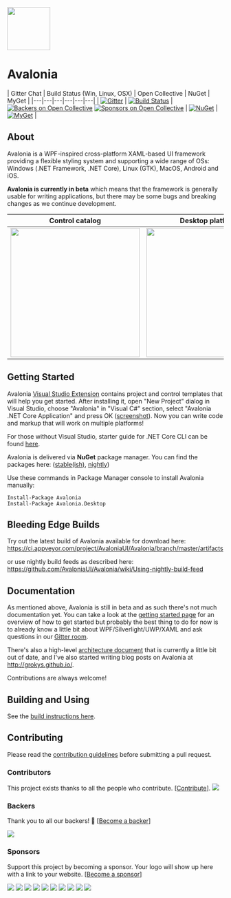 ﻿<img src='https://avatars2.githubusercontent.com/u/14075148?s=200&v=4' width='100' />

# Avalonia

| Gitter Chat | Build Status (Win, Linux, OSX) | Open Collective | NuGet | MyGet |
|---|---|---|---|---|---|
|  [![Gitter](https://badges.gitter.im/Join%20Chat.svg)](https://gitter.im/AvaloniaUI/Avalonia?utm_campaign=pr-badge&utm_content=badge&utm_medium=badge&utm_source=badge) | [![Build Status](https://dev.azure.com/AvaloniaUI/AvaloniaUI/_apis/build/status/AvaloniaUI.Avalonia)](https://dev.azure.com/AvaloniaUI/AvaloniaUI/_build/latest?definitionId=4) | [![Backers on Open Collective](https://opencollective.com/Avalonia/backers/badge.svg)](#backers) [![Sponsors on Open Collective](https://opencollective.com/Avalonia/sponsors/badge.svg)](#sponsors) | [![NuGet](https://img.shields.io/nuget/v/Avalonia.svg)](https://www.nuget.org/packages/Avalonia) | [![MyGet](https://img.shields.io/myget/avalonia-ci/vpre/Avalonia.svg?label=myget)](https://www.myget.org/gallery/avalonia-ci) |

## About

Avalonia is a WPF-inspired cross-platform XAML-based UI framework providing a flexible styling system and supporting a wide range of OSs: Windows (.NET Framework, .NET Core), Linux (GTK), MacOS, Android and iOS.

**Avalonia is currently in beta** which means that the framework is generally usable for writing applications, but there may be some bugs and breaking changes as we continue development.

| Control catalog | Desktop platforms | Mobile platforms |
|---|---|---|
| <a href='https://youtu.be/wHcB3sGLVYg'><img width='300' src='http://avaloniaui.net/images/screen.png'></a> | <a href='https://www.youtube.com/watch?t=28&v=c_AB_XSILp0' target='_blank'><img width='300' src='http://avaloniaui.net/images/avalonia-video.png'></a> | <a href='https://www.youtube.com/watch?v=NJ9-hnmUbBM' target='_blank'><img width='300' src='https://i.ytimg.com/vi/NJ9-hnmUbBM/hqdefault.jpg'></a> |

## Getting Started

Avalonia [Visual Studio Extension](https://marketplace.visualstudio.com/items?itemName=AvaloniaTeam.AvaloniaforVisualStudio) contains project and control templates that will help you get started. After installing it, open "New Project" dialog in Visual Studio, choose "Avalonia" in "Visual C#" section, select "Avalonia .NET Core Application" and press OK (<a href="http://avaloniaui.net/docs/quickstart/images/new-project-dialog.png">screenshot</a>). Now you can write code and markup that will work on multiple platforms!

For those without Visual Studio, starter guide for .NET Core CLI can be found [here](http://avaloniaui.net/docs/quickstart/create-new-project#net-core).

Avalonia is delivered via <b>NuGet</b> package manager. You can find the packages here: ([stable(ish)](https://www.nuget.org/packages/Avalonia/), [nightly](https://github.com/AvaloniaUI/Avalonia/wiki/Using-nightly-build-feed))

Use these commands in Package Manager console to install Avalonia manually:
```
Install-Package Avalonia
Install-Package Avalonia.Desktop
```

## Bleeding Edge Builds

Try out the latest build of Avalonia available for download here:
https://ci.appveyor.com/project/AvaloniaUI/Avalonia/branch/master/artifacts

or use nightly build feeds as described here:
https://github.com/AvaloniaUI/Avalonia/wiki/Using-nightly-build-feed

## Documentation

As mentioned above, Avalonia is still in beta and as such there's not much documentation yet. You can take a look at the [getting started page](http://avaloniaui.net/docs/quickstart/) for an overview of how to get started but probably the best thing to do for now is to already know a little bit about WPF/Silverlight/UWP/XAML and ask questions in our [Gitter room](https://gitter.im/AvaloniaUI/Avalonia).

There's also a high-level [architecture document](http://avaloniaui.net/architecture/project-structure) that is currently a little bit out of date, and I've also started writing blog posts on Avalonia at http://grokys.github.io/.

Contributions are always welcome!

## Building and Using

See the [build instructions here](http://avaloniaui.net/contributing/build).

## Contributing

Please read the [contribution guidelines](http://avaloniaui.net/contributing/contributing) before submitting a pull request.

### Contributors

This project exists thanks to all the people who contribute. [[Contribute](http://avaloniaui.net/contributing/contributing)].
<a href="https://github.com/AvaloniaUI/Avalonia/graphs/contributors"><img src="https://opencollective.com/Avalonia/contributors.svg?width=890&button=false" /></a>


### Backers

Thank you to all our backers! 🙏 [[Become a backer](https://opencollective.com/Avalonia#backer)]

<a href="https://opencollective.com/Avalonia#backers" target="_blank"><img src="https://opencollective.com/Avalonia/backers.svg?width=890"></a>


### Sponsors

Support this project by becoming a sponsor. Your logo will show up here with a link to your website. [[Become a sponsor](https://opencollective.com/Avalonia#sponsor)]

<a href="https://opencollective.com/Avalonia/sponsor/0/website" target="_blank"><img src="https://opencollective.com/Avalonia/sponsor/0/avatar.svg"></a>
<a href="https://opencollective.com/Avalonia/sponsor/1/website" target="_blank"><img src="https://opencollective.com/Avalonia/sponsor/1/avatar.svg"></a>
<a href="https://opencollective.com/Avalonia/sponsor/2/website" target="_blank"><img src="https://opencollective.com/Avalonia/sponsor/2/avatar.svg"></a>
<a href="https://opencollective.com/Avalonia/sponsor/3/website" target="_blank"><img src="https://opencollective.com/Avalonia/sponsor/3/avatar.svg"></a>
<a href="https://opencollective.com/Avalonia/sponsor/4/website" target="_blank"><img src="https://opencollective.com/Avalonia/sponsor/4/avatar.svg"></a>
<a href="https://opencollective.com/Avalonia/sponsor/5/website" target="_blank"><img src="https://opencollective.com/Avalonia/sponsor/5/avatar.svg"></a>
<a href="https://opencollective.com/Avalonia/sponsor/6/website" target="_blank"><img src="https://opencollective.com/Avalonia/sponsor/6/avatar.svg"></a>
<a href="https://opencollective.com/Avalonia/sponsor/7/website" target="_blank"><img src="https://opencollective.com/Avalonia/sponsor/7/avatar.svg"></a>
<a href="https://opencollective.com/Avalonia/sponsor/8/website" target="_blank"><img src="https://opencollective.com/Avalonia/sponsor/8/avatar.svg"></a>
<a href="https://opencollective.com/Avalonia/sponsor/9/website" target="_blank"><img src="https://opencollective.com/Avalonia/sponsor/9/avatar.svg"></a>


